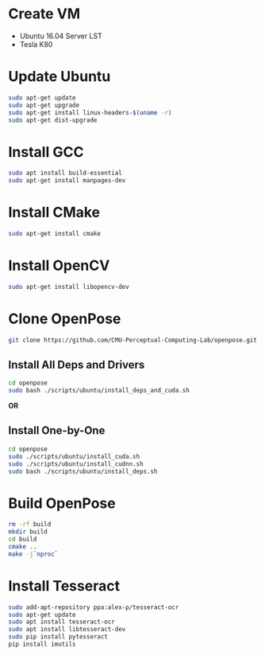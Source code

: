 # Create VM
- Ubuntu 16.04 Server LST
- Tesla K80

# Update Ubuntu
```bash
sudo apt-get update
sudo apt-get upgrade
sudo apt-get install linux-headers-$(uname -r)
sudo apt-get dist-upgrade
```

# Install GCC
```bash
sudo apt install build-essential
sudo apt-get install manpages-dev
```

# Install CMake
```bash
sudo apt-get install cmake
```

# Install OpenCV
```bash
sudo apt-get install libopencv-dev
```

# Clone OpenPose
```bash
git clone https://github.com/CMU-Perceptual-Computing-Lab/openpose.git
```
## Install All Deps and Drivers
```bash
cd openpose
sudo bash ./scripts/ubuntu/install_deps_and_cuda.sh
```
**OR**

## Install One-by-One
```bash
cd openpose
sudo ./scripts/ubuntu/install_cuda.sh
sudo ./scripts/ubuntu/install_cudnn.sh
sudo bash ./scripts/ubuntu/install_deps.sh
```

# Build OpenPose
```bash
rm -rf build
mkdir build
cd build
cmake ..
make -j`nproc`
```

# Install Tesseract
```bash
sudo add-apt-repository ppa:alex-p/tesseract-ocr
sudo apt-get update
sudo apt install tesseract-ocr
sudo apt install libtesseract-dev
sudo pip install pytesseract
pip install imutils
```

